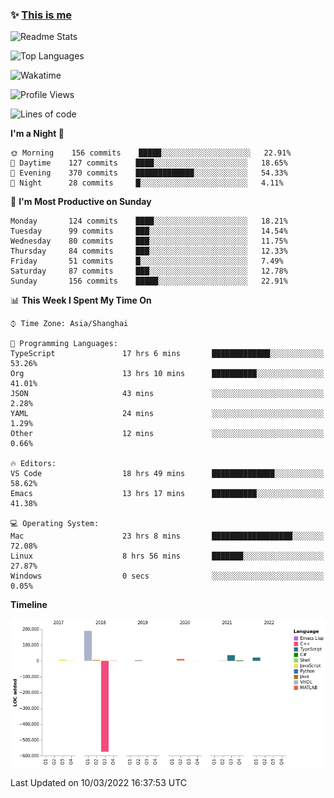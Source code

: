 <!--

**icyzeroice/icyzeroice** is a ✨ _special_ ✨ repository because its `README.md` (this file) appears on your GitHub profile.

Here are some ideas to get you started:

- 🔭 I’m currently working on ...
- 🌱 I’m currently learning ...
- 👯 I’m looking to collaborate on ...
- 🤔 I’m looking for help with ...
- 💬 Ask me about ...
- 📫 How to reach me: ...
- 😄 Pronouns: ...
- ⚡ Fun fact: ...

-->

### ✨ [This is me](https://shakugan.fandom.com/wiki/Serment)

![Readme Stats](https://github-readme-stats.vercel.app/api?username=icyzeroice)

![Top Languages](https://github-readme-stats.vercel.app/api/top-langs/?username=icyzeroice&exclude_repo=scutie2015-digimon&layout=compact&langs_count=5)

![Wakatime](https://github-readme-stats.vercel.app/api/wakatime?username=icyzeroice)

<!--START_SECTION:waka-->
![Profile Views](http://img.shields.io/badge/Profile%20Views-2-blue)

![Lines of code](https://img.shields.io/badge/From%20Hello%20World%20I%27ve%20Written--290%20Thousand%20lines%20of%20code-blue)

**I'm a Night 🦉** 

```text
🌞 Morning    156 commits    █████░░░░░░░░░░░░░░░░░░░░   22.91% 
🌆 Daytime    127 commits    ████░░░░░░░░░░░░░░░░░░░░░   18.65% 
🌃 Evening    370 commits    █████████████░░░░░░░░░░░░   54.33% 
🌙 Night      28 commits     █░░░░░░░░░░░░░░░░░░░░░░░░   4.11%

```
📅 **I'm Most Productive on Sunday** 

```text
Monday       124 commits    ████░░░░░░░░░░░░░░░░░░░░░   18.21% 
Tuesday      99 commits     ███░░░░░░░░░░░░░░░░░░░░░░   14.54% 
Wednesday    80 commits     ███░░░░░░░░░░░░░░░░░░░░░░   11.75% 
Thursday     84 commits     ███░░░░░░░░░░░░░░░░░░░░░░   12.33% 
Friday       51 commits     █░░░░░░░░░░░░░░░░░░░░░░░░   7.49% 
Saturday     87 commits     ███░░░░░░░░░░░░░░░░░░░░░░   12.78% 
Sunday       156 commits    █████░░░░░░░░░░░░░░░░░░░░   22.91%

```


📊 **This Week I Spent My Time On** 

```text
⌚︎ Time Zone: Asia/Shanghai

💬 Programming Languages: 
TypeScript               17 hrs 6 mins       █████████████░░░░░░░░░░░░   53.26% 
Org                      13 hrs 10 mins      ██████████░░░░░░░░░░░░░░░   41.01% 
JSON                     43 mins             ░░░░░░░░░░░░░░░░░░░░░░░░░   2.28% 
YAML                     24 mins             ░░░░░░░░░░░░░░░░░░░░░░░░░   1.29% 
Other                    12 mins             ░░░░░░░░░░░░░░░░░░░░░░░░░   0.66%

🔥 Editors: 
VS Code                  18 hrs 49 mins      ██████████████░░░░░░░░░░░   58.62% 
Emacs                    13 hrs 17 mins      ██████████░░░░░░░░░░░░░░░   41.38%

💻 Operating System: 
Mac                      23 hrs 8 mins       ██████████████████░░░░░░░   72.08% 
Linux                    8 hrs 56 mins       ███████░░░░░░░░░░░░░░░░░░   27.87% 
Windows                  0 secs              ░░░░░░░░░░░░░░░░░░░░░░░░░   0.05%

```

**Timeline**

![Chart not found](https://raw.githubusercontent.com/icyzeroice/icyzeroice/main/charts/bar_graph.png) 


 Last Updated on 10/03/2022 16:37:53 UTC
<!--END_SECTION:waka-->

<!--

### Related
- https://github.com/abhisheknaiidu/awesome-github-profile-readme
- https://github.com/coderjojo/creative-profile-readme
- https://github.com/elangosundar/awesome-README-templates
- https://github.com/durgeshsamariya/awesome-github-profile-readme-templates
- https://github.com/anmol098/waka-readme-stats

-->
